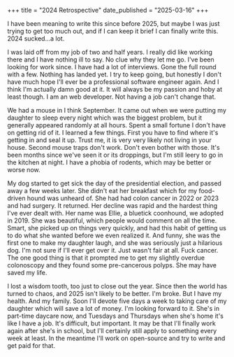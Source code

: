 +++
title = "2024 Retrospective"
date_published = "2025-03-16"
+++

I have been meaning to write this since before 2025, but maybe I was just trying to get too much out, and if I can keep it brief I can finally write this. 2024 sucked...a lot.

I was laid off from my job of two and half years. I really did like working there and I have nothing ill to say. No clue why they let me go. I've been looking for work since. I have had a lot of interviews. Gone the full round with a few. Nothing has landed yet. I try to keep going, but honestly I don't have much hope I'll ever be a professional software engineer again. And I think I'm actually damn good at it. It will always be my passion and hoby at least though. I am an web developer. Not having a job can't change that.

We had a mouse in I think September. It came out when we were putting my daughter to sleep every night which was the biggest problem, but it generally appeared randomly at all hours. Spent a small fortune I don't have on getting rid of it. I learned a few things. First you have to find where it's getting in and seal it up. Trust me, it is very very likely not living in your house. Second mouse traps don't work. Don't even bother with those. It's been months since we've seen it or its droppings, but I'm still leery to go in the kitchen at night. I have a phobia of rodents, which may be better or worse now.

My dog started to get sick the day of the presidential election, and passed away a few weeks later. She didn't eat her breakfast which for my food-driven hound was unheard of. She had had colon cancer in 2022 or 2023 and had surgery. It returned. Her decline was rapid and the hardest thing I've ever dealt with. Her name was Ellie, a bluetick coonhound, we adopted in 2019. She was beautiful, which people would comment on all the time. Smart, she picked up on things very quickly, and had this habit of getting us to do what she wanted before we even realized it. And funny, she was the first one to make my daughter laugh, and she was seriously just a hilarious dog. I'm not sure if I'll ever get over it. Just wasn't fair at all. Fuck cancer. The one good thing is that it prompted me to get my slightly overdue colonoscopy and they found some pre-cancerous polyps. She may have saved my life.

I lost a wisdom tooth, too just to close out the year. Since then the world has turned to chaos, and 2025 isn't likely to be better. I'm broke. But I have my health. And my family. Soon I'll devote five days a week to taking care of my daughter which will save a lot of money. I'm looking forward to it. She's in part-time daycare now, and Tuesdays and Thursdays when she's home it's like I have a job. It's difficult, but important. It may be that I'll finally work again after she's in school, but I'll certainly still apply to something every week at least. In the meantime I'll work on open-source and try to write and get paid for that.
